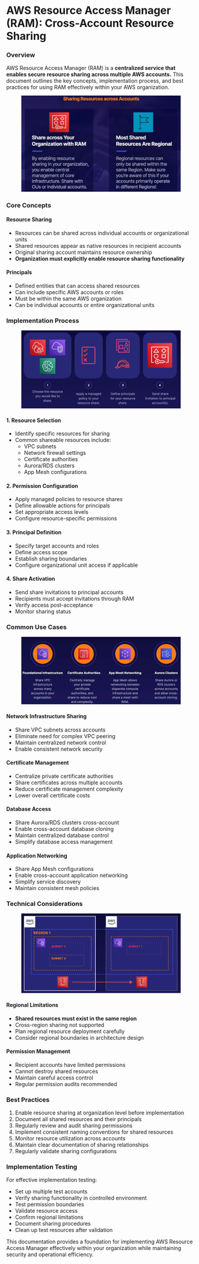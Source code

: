 # AWS Resource Access Manager (RAM): Cross-Account Resource Sharing

### Overview

AWS Resource Access Manager (RAM) is a **centralized service that enables secure resource sharing across multiple AWS accounts.** This document outlines the key concepts, implementation process, and best practices for using RAM effectively within your AWS organization.

<figure><img src="../../../../.gitbook/assets/image (12).png" alt=""><figcaption></figcaption></figure>

### Core Concepts

#### Resource Sharing

* Resources can be shared across individual accounts or organizational units
* Shared resources appear as native resources in recipient accounts
* Original sharing account maintains resource ownership
* **Organization must explicitly enable resource sharing functionality**

#### Principals

* Defined entities that can access shared resources
* Can include specific AWS accounts or roles
* Must be within the same AWS organization
* Can be individual accounts or entire organizational units

### Implementation Process

<figure><img src="../../../../.gitbook/assets/image (9).png" alt=""><figcaption></figcaption></figure>

#### 1. Resource Selection

* Identify specific resources for sharing
* Common shareable resources include:
  * VPC subnets
  * Network firewall settings
  * Certificate authorities
  * Aurora/RDS clusters
  * App Mesh configurations

#### 2. Permission Configuration

* Apply managed policies to resource shares
* Define allowable actions for principals
* Set appropriate access levels
* Configure resource-specific permissions

#### 3. Principal Definition

* Specify target accounts and roles
* Define access scope
* Establish sharing boundaries
* Configure organizational unit access if applicable

#### 4. Share Activation

* Send share invitations to principal accounts
* Recipients must accept invitations through RAM
* Verify access post-acceptance
* Monitor sharing status

### Common Use Cases

<figure><img src="../../../../.gitbook/assets/image (10).png" alt=""><figcaption></figcaption></figure>

#### Network Infrastructure Sharing

* Share VPC subnets across accounts
* Eliminate need for complex VPC peering
* Maintain centralized network control
* Enable consistent network security

#### Certificate Management

* Centralize private certificate authorities
* Share certificates across multiple accounts
* Reduce certificate management complexity
* Lower overall certificate costs

#### Database Access

* Share Aurora/RDS clusters cross-account
* Enable cross-account database cloning
* Maintain centralized database control
* Simplify database access management

#### Application Networking

* Share App Mesh configurations
* Enable cross-account application networking
* Simplify service discovery
* Maintain consistent mesh policies

### Technical Considerations

<figure><img src="../../../../.gitbook/assets/image (11).png" alt=""><figcaption></figcaption></figure>

#### Regional Limitations

* **Shared resources must exist in the same region**
* Cross-region sharing not supported
* Plan regional resource deployment carefully
* Consider regional boundaries in architecture design

#### Permission Management

* Recipient accounts have limited permissions
* Cannot destroy shared resources
* Maintain careful access control
* Regular permission audits recommended

### Best Practices

1. Enable resource sharing at organization level before implementation
2. Document all shared resources and their principals
3. Regularly review and audit sharing permissions
4. Implement consistent naming conventions for shared resources
5. Monitor resource utilization across accounts
6. Maintain clear documentation of sharing relationships
7. Regularly validate sharing configurations

### Implementation Testing

For effective implementation testing:

* Set up multiple test accounts
* Verify sharing functionality in controlled environment
* Test permission boundaries
* Validate resource access
* Confirm regional limitations
* Document sharing procedures
* Clean up test resources after validation

This documentation provides a foundation for implementing AWS Resource Access Manager effectively within your organization while maintaining security and operational efficiency.
